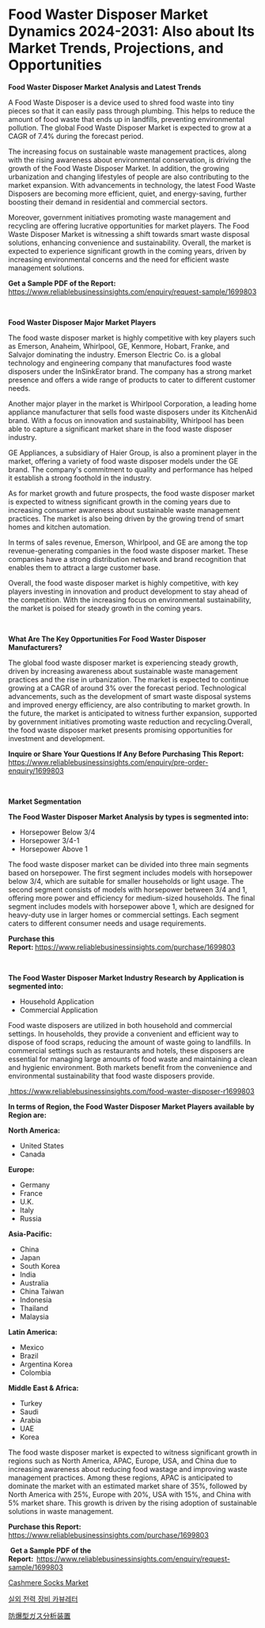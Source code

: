 <p><h1>Food Waster Disposer Market Dynamics 2024-2031: Also about Its Market Trends, Projections, and Opportunities</h1></p><p><strong>Food Waster Disposer Market Analysis and Latest Trends</strong></p>
<p><p>A Food Waste Disposer is a device used to shred food waste into tiny pieces so that it can easily pass through plumbing. This helps to reduce the amount of food waste that ends up in landfills, preventing environmental pollution. The global Food Waste Disposer Market is expected to grow at a CAGR of 7.4% during the forecast period.</p><p>The increasing focus on sustainable waste management practices, along with the rising awareness about environmental conservation, is driving the growth of the Food Waste Disposer Market. In addition, the growing urbanization and changing lifestyles of people are also contributing to the market expansion. With advancements in technology, the latest Food Waste Disposers are becoming more efficient, quiet, and energy-saving, further boosting their demand in residential and commercial sectors.</p><p>Moreover, government initiatives promoting waste management and recycling are offering lucrative opportunities for market players. The Food Waste Disposer Market is witnessing a shift towards smart waste disposal solutions, enhancing convenience and sustainability. Overall, the market is expected to experience significant growth in the coming years, driven by increasing environmental concerns and the need for efficient waste management solutions.</p></p>
<p><strong>Get a Sample PDF of the Report:&nbsp;</strong> <a href="https://www.reliablebusinessinsights.com/enquiry/request-sample/1699803">https://www.reliablebusinessinsights.com/enquiry/request-sample/1699803</a></p>
<p>&nbsp;</p>
<p><strong>Food Waster Disposer Major Market Players</strong></p>
<p><p>The food waste disposer market is highly competitive with key players such as Emerson, Anaheim, Whirlpool, GE, Kenmore, Hobart, Franke, and Salvajor dominating the industry. Emerson Electric Co. is a global technology and engineering company that manufactures food waste disposers under the InSinkErator brand. The company has a strong market presence and offers a wide range of products to cater to different customer needs.</p><p>Another major player in the market is Whirlpool Corporation, a leading home appliance manufacturer that sells food waste disposers under its KitchenAid brand. With a focus on innovation and sustainability, Whirlpool has been able to capture a significant market share in the food waste disposer industry.</p><p>GE Appliances, a subsidiary of Haier Group, is also a prominent player in the market, offering a variety of food waste disposer models under the GE brand. The company's commitment to quality and performance has helped it establish a strong foothold in the industry.</p><p>As for market growth and future prospects, the food waste disposer market is expected to witness significant growth in the coming years due to increasing consumer awareness about sustainable waste management practices. The market is also being driven by the growing trend of smart homes and kitchen automation.</p><p>In terms of sales revenue, Emerson, Whirlpool, and GE are among the top revenue-generating companies in the food waste disposer market. These companies have a strong distribution network and brand recognition that enables them to attract a large customer base.</p><p>Overall, the food waste disposer market is highly competitive, with key players investing in innovation and product development to stay ahead of the competition. With the increasing focus on environmental sustainability, the market is poised for steady growth in the coming years.</p></p>
<p>&nbsp;</p>
<p><strong>What Are The Key Opportunities For Food Waster Disposer Manufacturers?</strong></p>
<p><p>The global food waste disposer market is experiencing steady growth, driven by increasing awareness about sustainable waste management practices and the rise in urbanization. The market is expected to continue growing at a CAGR of around 3% over the forecast period. Technological advancements, such as the development of smart waste disposal systems and improved energy efficiency, are also contributing to market growth. In the future, the market is anticipated to witness further expansion, supported by government initiatives promoting waste reduction and recycling.Overall, the food waste disposer market presents promising opportunities for investment and development.</p></p>
<p><strong>Inquire or Share Your Questions If Any Before Purchasing This Report:</strong> <a href="https://www.reliablebusinessinsights.com/enquiry/pre-order-enquiry/1699803">https://www.reliablebusinessinsights.com/enquiry/pre-order-enquiry/1699803</a></p>
<p>&nbsp;</p>
<p><strong>Market Segmentation</strong></p>
<p><strong>The Food Waster Disposer Market Analysis by types is segmented into:</strong></p>
<p><ul><li>Horsepower Below 3/4</li><li>Horsepower 3/4-1</li><li>Horsepower Above 1</li></ul></p>
<p><p>The food waste disposer market can be divided into three main segments based on horsepower. The first segment includes models with horsepower below 3/4, which are suitable for smaller households or light usage. The second segment consists of models with horsepower between 3/4 and 1, offering more power and efficiency for medium-sized households. The final segment includes models with horsepower above 1, which are designed for heavy-duty use in larger homes or commercial settings. Each segment caters to different consumer needs and usage requirements.</p></p>
<p><strong>Purchase this Report:&nbsp;</strong><a href="https://www.reliablebusinessinsights.com/purchase/1699803">https://www.reliablebusinessinsights.com/purchase/1699803</a></p>
<p>&nbsp;</p>
<p><strong>The Food Waster Disposer Market Industry Research by Application is segmented into:</strong></p>
<p><ul><li>Household Application</li><li>Commercial Application</li></ul></p>
<p><p>Food waste disposers are utilized in both household and commercial settings. In households, they provide a convenient and efficient way to dispose of food scraps, reducing the amount of waste going to landfills. In commercial settings such as restaurants and hotels, these disposers are essential for managing large amounts of food waste and maintaining a clean and hygienic environment. Both markets benefit from the convenience and environmental sustainability that food waste disposers provide.</p></p>
<p><a href="https://www.reliablebusinessinsights.com/food-waster-disposer-r1699803">&nbsp;https://www.reliablebusinessinsights.com/food-waster-disposer-r1699803</a></p>
<p><strong>In terms of Region, the Food Waster Disposer Market Players available by Region are:</strong></p>
<p>
    <p> <strong> North America: </strong>
        <ul>
            <li>United States</li>
            <li>Canada</li>
        </ul>
        </p> 
    <p> <strong> Europe: </strong>
        <ul>
            <li>Germany</li>
            <li>France</li>
            <li>U.K.</li>
            <li>Italy</li>
            <li>Russia</li>
        </ul>
        </p> 
    <p> <strong> Asia-Pacific: </strong>
        <ul>
            <li>China</li>
            <li>Japan</li>
            <li>South Korea</li>
            <li>India</li>
            <li>Australia</li>
            <li>China Taiwan</li>
            <li>Indonesia</li>
            <li>Thailand</li>
            <li>Malaysia</li>
        </ul>
        </p> 
    <p> <strong> Latin America: </strong>
        <ul>
            <li>Mexico</li>
            <li>Brazil</li>
            <li>Argentina Korea</li>
            <li>Colombia</li>
        </ul>
        </p> 
    <p> <strong> Middle East & Africa: </strong>
        <ul>
            <li>Turkey</li>
            <li>Saudi</li>
            <li>Arabia</li>
            <li>UAE</li>
            <li>Korea</li>
        </ul>
    </p>
    </p>
<p><p>The food waste disposer market is expected to witness significant growth in regions such as North America, APAC, Europe, USA, and China due to increasing awareness about reducing food wastage and improving waste management practices. Among these regions, APAC is anticipated to dominate the market with an estimated market share of 35%, followed by North America with 25%, Europe with 20%, USA with 15%, and China with 5% market share. This growth is driven by the rising adoption of sustainable solutions in waste management.</p></p>
<p><strong>Purchase this Report: </strong><a href="https://www.reliablebusinessinsights.com/purchase/1699803">https://www.reliablebusinessinsights.com/purchase/1699803</a></p>
<p>&nbsp;<strong>Get a Sample PDF of the Report:&nbsp;&nbsp;</strong><a href="https://www.reliablebusinessinsights.com/enquiry/request-sample/1699803">https://www.reliablebusinessinsights.com/enquiry/request-sample/1699803</a></p>
<p><strong></strong></p>
<p><p><a href="https://github.com/phuonganhit041011/Market-Research-Report-List-1/blob/main/cashmere-socks-market.md">Cashmere Socks Market</a></p><p><a href="https://github.com/sougarounis/Market-Research-Report-List-4/blob/main/3308494149714.md">실외 전력 장비 카뷰레터</a></p><p><a href="https://github.com/TerrellConn/Market-Research-Report-List-1/blob/main/1871958141884.md">防爆型ガス分析装置</a></p></p>